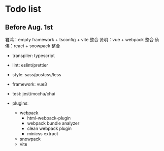 # Todo list

## Before Aug. 1st

君鸿：empty framework + tsconfig + vite 整合
贤明：vue + webpack 整合
仙伟：react + snowpack 整合

- transpiler: typescript
- lint: eslint/prettier
- style: sass/postcss/less
- framework: vue3   
- test: jest/mocha/chai

- plugins:
  - webpack
    - html-webpack-plugin
    - webpack bundle analyzer
    - clean webpack plugin
    - minicss extract
  - snowpack
  - vite
